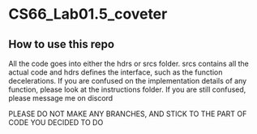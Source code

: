 # CS66_Lab01.5_coveter
## How to use this repo
All the code goes into either the hdrs or srcs folder. srcs contains all the actual
code and hdrs defines the interface, such as the function decelerations.
If you are confused on the implementation details of any function, please
look at the instructions folder. If you are still confused, please message
me on discord

PLEASE DO NOT MAKE ANY BRANCHES, AND STICK TO THE PART OF CODE YOU DECIDED
TO DO

